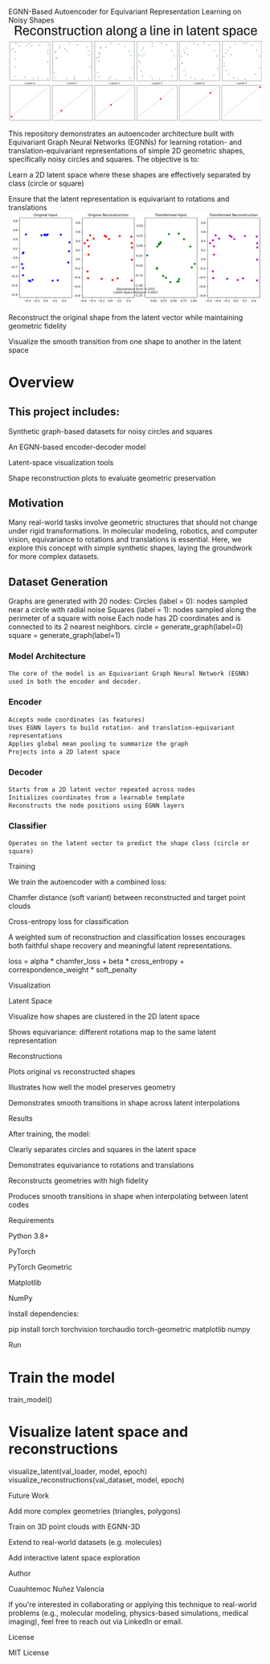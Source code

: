 EGNN-Based Autoencoder for Equivariant Representation Learning on Noisy Shapes
![Latent Space](reconstruction_Alonglinespace.png)

This repository demonstrates an autoencoder architecture built with Equivariant Graph Neural Networks (EGNNs) for learning rotation- and translation-equivariant representations of simple 2D geometric shapes, specifically noisy circles and squares. The objective is to:

Learn a 2D latent space where these shapes are effectively separated by class (circle or square)

Ensure that the latent representation is equivariant to rotations and translations
![equivariance](equivar_test.png)

Reconstruct the original shape from the latent vector while maintaining geometric fidelity

Visualize the smooth transition from one shape to another in the latent space

# Overview

## This project includes:

  Synthetic graph-based datasets for noisy circles and squares
  
  An EGNN-based encoder-decoder model
  
  Latent-space visualization tools
  
  Shape reconstruction plots to evaluate geometric preservation

## Motivation

Many real-world tasks involve geometric structures that should not change under rigid transformations. In molecular modeling, robotics, and computer vision, equivariance to rotations and translations is essential. Here, we explore this concept with simple synthetic shapes, laying the groundwork for more complex datasets.

## Dataset Generation

Graphs are generated with 20 nodes:
Circles (label = 0): nodes sampled near a circle with radial noise
Squares (label = 1): nodes sampled along the perimeter of a square with noise
Each node has 2D coordinates and is connected to its 2 nearest neighbors.
circle = generate_graph(label=0)
square = generate_graph(label=1)
### Model Architecture
    The core of the model is an Equivariant Graph Neural Network (EGNN) used in both the encoder and decoder.

### Encoder
    Accepts node coordinates (as features)
    Uses EGNN layers to build rotation- and translation-equivariant representations
    Applies global mean pooling to summarize the graph
    Projects into a 2D latent space

### Decoder
    Starts from a 2D latent vector repeated across nodes
    Initializes coordinates from a learnable template
    Reconstructs the node positions using EGNN layers

### Classifier
    Operates on the latent vector to predict the shape class (circle or square)

Training

We train the autoencoder with a combined loss:

Chamfer distance (soft variant) between reconstructed and target point clouds

Cross-entropy loss for classification

A weighted sum of reconstruction and classification losses encourages both faithful shape recovery and meaningful latent representations.

loss = alpha * chamfer_loss + beta * cross_entropy + correspondence_weight * soft_penalty

Visualization

Latent Space

Visualize how shapes are clustered in the 2D latent space

Shows equivariance: different rotations map to the same latent representation

Reconstructions

Plots original vs reconstructed shapes

Illustrates how well the model preserves geometry

Demonstrates smooth transitions in shape across latent interpolations

Results

After training, the model:

Clearly separates circles and squares in the latent space

Demonstrates equivariance to rotations and translations

Reconstructs geometries with high fidelity

Produces smooth transitions in shape when interpolating between latent codes

Requirements

Python 3.8+

PyTorch

PyTorch Geometric

Matplotlib

NumPy

Install dependencies:

pip install torch torchvision torchaudio torch-geometric matplotlib numpy

Run

# Train the model
train_model()

# Visualize latent space and reconstructions
visualize_latent(val_loader, model, epoch)
visualize_reconstructions(val_dataset, model, epoch)

Future Work

Add more complex geometries (triangles, polygons)

Train on 3D point clouds with EGNN-3D

Extend to real-world datasets (e.g. molecules)

Add interactive latent space exploration

Author

Cuauhtemoc Nuñez Valencia

If you're interested in collaborating or applying this technique to real-world problems (e.g., molecular modeling, physics-based simulations, medical imaging), feel free to reach out via LinkedIn or email.

License

MIT License

